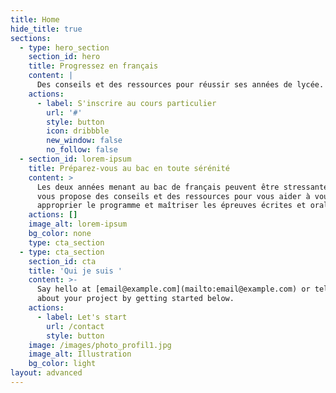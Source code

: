 ```yaml
---
title: Home
hide_title: true
sections:
  - type: hero_section
    section_id: hero
    title: Progressez en français
    content: |
      Des conseils et des ressources pour réussir ses années de lycée.
    actions:
      - label: S'inscrire au cours particulier
        url: '#'
        style: button
        icon: dribbble
        new_window: false
        no_follow: false
  - section_id: lorem-ipsum
    title: Préparez-vous au bac en toute sérénité
    content: >
      Les deux années menant au bac de français peuvent être stressantes. Je
      vous propose des conseils et des ressources pour vous aider à vous
      approprier le programme et maîtriser les épreuves écrites et orales.
    actions: []
    image_alt: lorem-ipsum
    bg_color: none
    type: cta_section
  - type: cta_section
    section_id: cta
    title: 'Qui je suis '
    content: >-
      Say hello at [email@example.com](mailto:email@example.com) or tell us more
      about your project by getting started below.
    actions:
      - label: Let's start
        url: /contact
        style: button
    image: /images/photo_profil1.jpg
    image_alt: Illustration
    bg_color: light
layout: advanced
---
```

